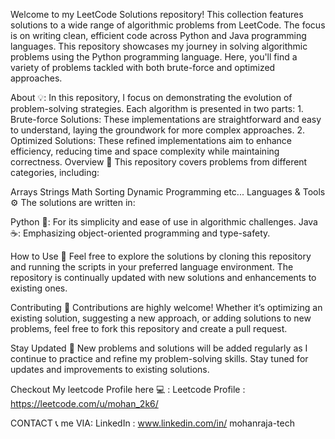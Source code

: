 Welcome to my LeetCode Solutions repository! This collection features solutions to a wide range of algorithmic problems from LeetCode. The focus is on writing clean, efficient code across Python and Java programming languages.
This repository showcases my journey in solving algorithmic problems using the Python programming language. Here, you'll find a variety of problems tackled with both brute-force and optimized approaches.


About 💡:
In this repository, I focus on demonstrating the evolution of problem-solving strategies. Each algorithm is presented in two parts: 1. Brute-force Solutions: These implementations are straightforward and easy to understand, laying the groundwork for more complex approaches. 2. Optimized Solutions: These refined implementations aim to enhance efficiency, reducing time and space complexity while maintaining correctness.
Overview 📝
This repository covers problems from different categories, including:

Arrays
Strings
Math
Sorting
Dynamic Programming etc...
Languages & Tools ⚙️
The solutions are written in:

Python 🐍: For its simplicity and ease of use in algorithmic challenges.
Java ☕: Emphasizing object-oriented programming and type-safety.



How to Use 🚀
Feel free to explore the solutions by cloning this repository and running the scripts in your preferred language environment. The repository is continually updated with new solutions and enhancements to existing ones.

Contributing 🤝
Contributions are highly welcome! Whether it’s optimizing an existing solution, suggesting a new approach, or adding solutions to new problems, feel free to fork this repository and create a pull request.

Stay Updated 🔄
New problems and solutions will be added regularly as I continue to practice and refine my problem-solving skills. Stay tuned for updates and improvements to existing solutions.

Checkout My leetcode Profile here 💻 :
Leetcode Profile : https://leetcode.com/u/mohan_2k6/

CONTACT 📞 me VIA:
LinkedIn : www.linkedin.com/in/
mohanraja-tech







